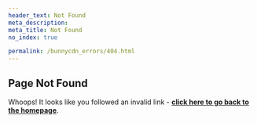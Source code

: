```yaml
---
header_text: Not Found
meta_description:
meta_title: Not Found
no_index: true

permalink: /bunnycdn_errors/404.html
---
```


## Page Not Found

Whoops! It looks like you followed an invalid link - **[click here to go back to the homepage](/)**.
